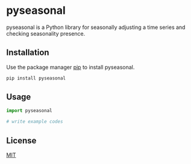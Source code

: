# pyseasonal

pyseasonal is a Python library for seasonally adjusting a time series and checking seasonality presence.

## Installation

Use the package manager [pip](https://pip.pypa.io/en/stable/) to install pyseasonal.

```bash
pip install pyseasonal
```

## Usage

```python
import pyseasonal

# write example codes
```

## License
[MIT](https://choosealicense.com/licenses/mit/)
